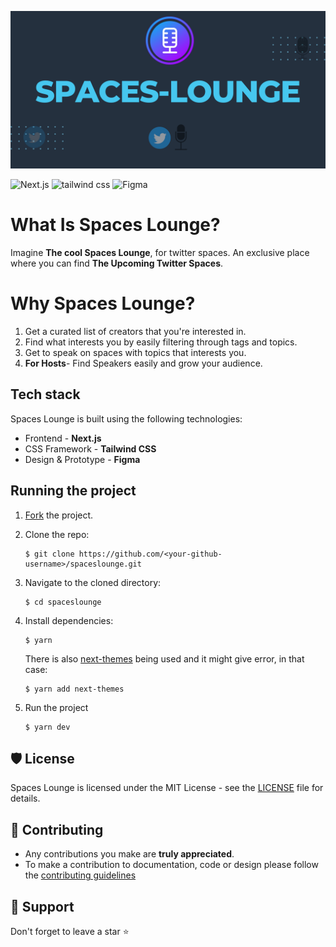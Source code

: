 <img src="SPACES-LOUNGE.jpg"></img>

![Next.js](https://img.shields.io/badge/Next.js-305FCB?style=for-the-badge&logo=next.js&logoColor=white) ![tailwind css](https://img.shields.io/badge/tailwind_css-305FCB?style=for-the-badge&logo=tailwindcss&logoColor=white)  ![Figma](https://img.shields.io/badge/Figma-305FCB?style=for-the-badge&logo=figma&logoColor=white)
# What Is Spaces Lounge?

Imagine **The cool Spaces Lounge**, for twitter spaces. An exclusive place where you can find **The Upcoming Twitter Spaces**.

# Why Spaces Lounge?
1. Get a curated list of creators that you're interested in.
2. Find what interests you by easily filtering through tags and topics.
3. Get to speak on spaces with topics that interests you.
4. **For Hosts**- Find Speakers easily and grow your audience.

## Tech stack
Spaces Lounge is built using the following technologies:

- Frontend - **Next.js**
- CSS Framework - **Tailwind CSS**
- Design & Prototype - **Figma**

## Running the project

1. [Fork](https://github.com/avie-dev/spaceslounge/fork) the project.

2. Clone the repo:

   ```console
   $ git clone https://github.com/<your-github-username>/spaceslounge.git
   ```

3. Navigate to the cloned directory:

   ```console
   $ cd spaceslounge
   ```

4. Install dependencies:

   ```console
   $ yarn
   ```
   
   There is also [next-themes](https://www.npmjs.com/package/next-themes) being used and it might give error, in that case:
   
   ```console
   $ yarn add next-themes
   ```

5. Run the project

   ```console
   $ yarn dev
   ```
## 🛡️ License

Spaces Lounge is licensed under the MIT License - see the [LICENSE](LICENSE) file for details.


## 🧰 Contributing

- Any contributions you make are **truly appreciated**.
- To make a contribution to documentation, code or design please follow the [contributing guidelines](https://github.com/avie-dev/spaceslounge/blob/main/CONTRIBUTING.md)

## 🙏 Support

Don't forget to leave a star ⭐️